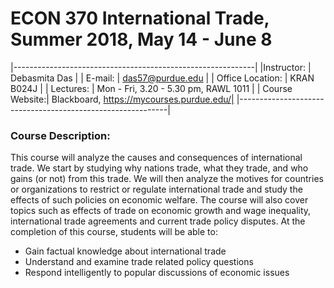 # ECON 370 International Trade, Summer 2018, May 14 - June 8 #


|------------------------------------------------------------|
|Instructor: | Debasmita Das |
| E-mail: | das57@purdue.edu |
| Office Location: | KRAN B024J |
| Lectures: | Mon - Fri, 3.20 - 5.30 pm, RAWL 1011 |
| Course Website:| Blackboard, https://mycourses.purdue.edu/|
|------------------------------------------------------------|

### Course Description:
This course will analyze the causes and consequences of international trade. We start by studying why nations trade, what they trade, and who gains (or not) from this trade. We will then
analyze the motives for countries or organizations to restrict or regulate international trade and
study the effects of such policies on economic welfare. The course will also cover topics such
as effects of trade on economic growth and wage inequality, international trade agreements and
current trade policy disputes. At the completion of this course, students will be able to:
* Gain factual knowledge about international trade
* Understand and examine trade related policy questions
* Respond intelligently to popular discussions of economic issues






